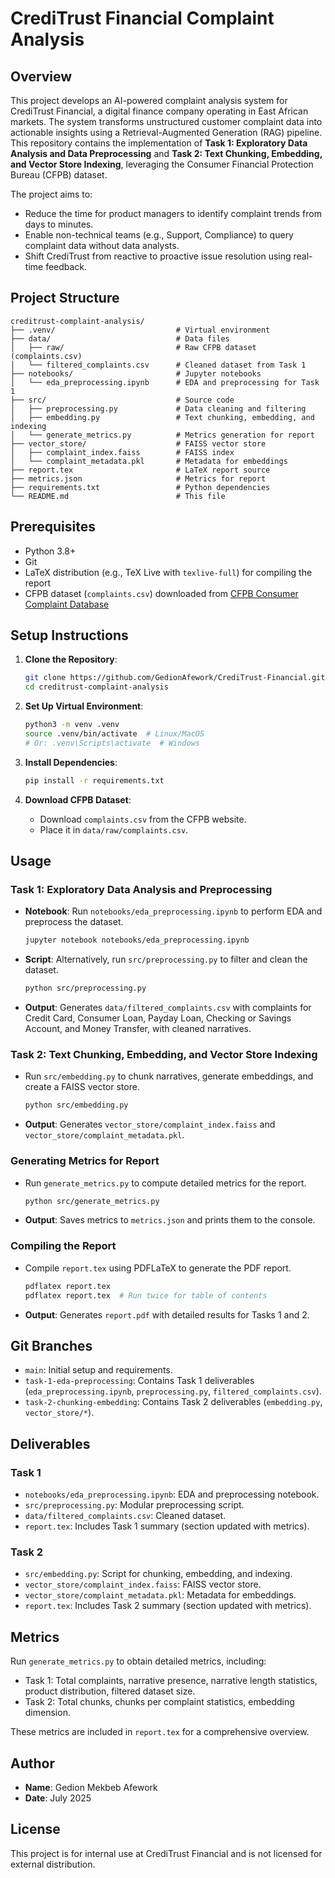 # CrediTrust Financial Complaint Analysis

## Overview
This project develops an AI-powered complaint analysis system for CrediTrust Financial, a digital finance company operating in East African markets. The system transforms unstructured customer complaint data into actionable insights using a Retrieval-Augmented Generation (RAG) pipeline. This repository contains the implementation of **Task 1: Exploratory Data Analysis and Data Preprocessing** and **Task 2: Text Chunking, Embedding, and Vector Store Indexing**, leveraging the Consumer Financial Protection Bureau (CFPB) dataset.

The project aims to:
- Reduce the time for product managers to identify complaint trends from days to minutes.
- Enable non-technical teams (e.g., Support, Compliance) to query complaint data without data analysts.
- Shift CrediTrust from reactive to proactive issue resolution using real-time feedback.

## Project Structure
```
creditrust-complaint-analysis/
├── .venv/                           # Virtual environment
├── data/                            # Data files
│   ├── raw/                         # Raw CFPB dataset (complaints.csv)
│   └── filtered_complaints.csv      # Cleaned dataset from Task 1
├── notebooks/                       # Jupyter notebooks
│   └── eda_preprocessing.ipynb      # EDA and preprocessing for Task 1
├── src/                             # Source code
│   ├── preprocessing.py             # Data cleaning and filtering
│   ├── embedding.py                 # Text chunking, embedding, and indexing
│   └── generate_metrics.py          # Metrics generation for report
├── vector_store/                    # FAISS vector store
│   ├── complaint_index.faiss        # FAISS index
│   └── complaint_metadata.pkl       # Metadata for embeddings
├── report.tex                       # LaTeX report source
├── metrics.json                     # Metrics for report
├── requirements.txt                 # Python dependencies
└── README.md                        # This file
```

## Prerequisites
- Python 3.8+
- Git
- LaTeX distribution (e.g., TeX Live with `texlive-full`) for compiling the report
- CFPB dataset (`complaints.csv`) downloaded from [CFPB Consumer Complaint Database](https://www.consumerfinance.gov/data-research/consumer-complaints/)

## Setup Instructions
1. **Clone the Repository**:
   ```bash
   git clone https://github.com/GedionAfework/CrediTrust-Financial.git
   cd creditrust-complaint-analysis
   ```

2. **Set Up Virtual Environment**:
   ```bash
   python3 -m venv .venv
   source .venv/bin/activate  # Linux/MacOS
   # Or: .venv\Scripts\activate  # Windows
   ```

3. **Install Dependencies**:
   ```bash
   pip install -r requirements.txt
   ```

4. **Download CFPB Dataset**:
   - Download `complaints.csv` from the CFPB website.
   - Place it in `data/raw/complaints.csv`.

## Usage
### Task 1: Exploratory Data Analysis and Preprocessing
- **Notebook**: Run `notebooks/eda_preprocessing.ipynb` to perform EDA and preprocess the dataset.
  ```bash
  jupyter notebook notebooks/eda_preprocessing.ipynb
  ```
- **Script**: Alternatively, run `src/preprocessing.py` to filter and clean the dataset.
  ```bash
  python src/preprocessing.py
  ```
- **Output**: Generates `data/filtered_complaints.csv` with complaints for Credit Card, Consumer Loan, Payday Loan, Checking or Savings Account, and Money Transfer, with cleaned narratives.

### Task 2: Text Chunking, Embedding, and Vector Store Indexing
- Run `src/embedding.py` to chunk narratives, generate embeddings, and create a FAISS vector store.
  ```bash
  python src/embedding.py
  ```
- **Output**: Generates `vector_store/complaint_index.faiss` and `vector_store/complaint_metadata.pkl`.

### Generating Metrics for Report
- Run `generate_metrics.py` to compute detailed metrics for the report.
  ```bash
  python src/generate_metrics.py
  ```
- **Output**: Saves metrics to `metrics.json` and prints them to the console.

### Compiling the Report
- Compile `report.tex` using PDFLaTeX to generate the PDF report.
  ```bash
  pdflatex report.tex
  pdflatex report.tex  # Run twice for table of contents
  ```
- **Output**: Generates `report.pdf` with detailed results for Tasks 1 and 2.

## Git Branches
- `main`: Initial setup and requirements.
- `task-1-eda-preprocessing`: Contains Task 1 deliverables (`eda_preprocessing.ipynb`, `preprocessing.py`, `filtered_complaints.csv`).
- `task-2-chunking-embedding`: Contains Task 2 deliverables (`embedding.py`, `vector_store/*`).

## Deliverables
### Task 1
- `notebooks/eda_preprocessing.ipynb`: EDA and preprocessing notebook.
- `src/preprocessing.py`: Modular preprocessing script.
- `data/filtered_complaints.csv`: Cleaned dataset.
- `report.tex`: Includes Task 1 summary (section updated with metrics).

### Task 2
- `src/embedding.py`: Script for chunking, embedding, and indexing.
- `vector_store/complaint_index.faiss`: FAISS vector store.
- `vector_store/complaint_metadata.pkl`: Metadata for embeddings.
- `report.tex`: Includes Task 2 summary (section updated with metrics).

## Metrics
Run `generate_metrics.py` to obtain detailed metrics, including:
- Task 1: Total complaints, narrative presence, narrative length statistics, product distribution, filtered dataset size.
- Task 2: Total chunks, chunks per complaint statistics, embedding dimension.

These metrics are included in `report.tex` for a comprehensive overview.

## Author
- **Name**: Gedion Mekbeb Afework
- **Date**: July 2025

## License
This project is for internal use at CrediTrust Financial and is not licensed for external distribution.
